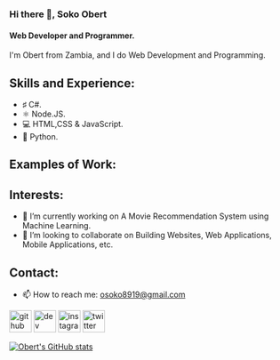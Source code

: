### Hi there 👋, Soko Obert
#### Web Developer and Programmer.
I'm Obert from Zambia, and I do Web Development and Programming.

## Skills and Experience:
- ♯ C#.
- ⚛ Node.JS.
- 💻 HTML,CSS & JavaScript.
- 🐍 Python.

## Examples of Work:


## Interests:
- 🔭 I’m currently working on A Movie Recommendation System using Machine Learning. 
- 👯 I’m looking to collaborate on Building Websites, Web Applications, Mobile Applications, etc.

## Contact:
- 📫 How to reach me: osoko8919@gmail.com 


[<img src='https://cdn.jsdelivr.net/npm/simple-icons@3.0.1/icons/github.svg' alt='github' height='40'>](https://github.com/o6ert)  [<img src='https://cdn.jsdelivr.net/npm/simple-icons@3.0.1/icons/dev-dot-to.svg' alt='dev' height='40'>](https://dev.to/o6ert)  [<img src='https://cdn.jsdelivr.net/npm/simple-icons@3.0.1/icons/instagram.svg' alt='instagram' height='40'>](https://www.instagram.com/o6erto/)  [<img src='https://cdn.jsdelivr.net/npm/simple-icons@3.0.1/icons/twitter.svg' alt='twitter' height='40'>](https://twitter.com/obeyourents)  

[![Obert's GitHub stats](https://github-readme-stats.vercel.app/api?username=o6ert)](https://github.com/anuraghazra/github-readme-stats)
